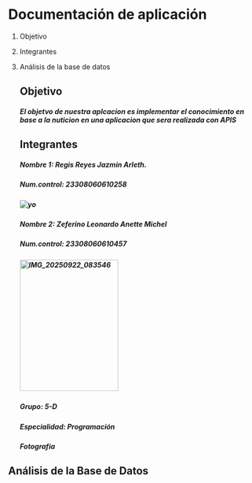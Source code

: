 # Documentación de aplicación
1. Objetivo
2. Integrantes
3. Análisis de la base de datos
   ## Objetivo
   ##### El objetvo de nuestra aplcacion es implementar el conocimiento en base a la nuticion en una aplicacion que sera realizada con APIS
   ## Integrantes
   ##### **Nombre 1:** Regis Reyes Jazmin Arleth.
   ##### **Num.control:** 23308060610258
   ##### ![yo](https://github.com/user-attachments/assets/f1584314-9281-4935-b4fe-a8ed2d6971ab)
   ##### **Nombre 2:** Zeferino Leonardo Anette Michel
   ##### **Num.control:** 23308060610457
   ##### <img width="200" height="267" alt="IMG_20250922_083546" src="https://github.com/user-attachments/assets/f1cfeeaf-8479-47db-9bdf-6ac36ddbea0c" />

   ##### **Grupo:** 5-D
   ##### **Especialidad:** Programación
   ##### Fotografia
## Análisis de la Base de Datos 
